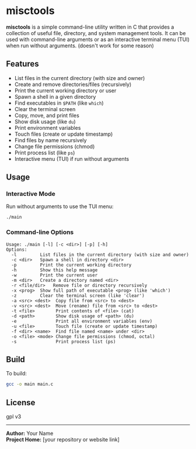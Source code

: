 # misctools

**misctools** is a simple command-line utility written in C that provides a collection of useful file, directory, and system management tools. It can be used with command-line arguments or as an interactive terminal menu (TUI) when run without arguments. (doesn't work for some reason)

## Features

- List files in the current directory (with size and owner)
- Create and remove directories/files (recursively)
- Print the current working directory or user
- Spawn a shell in a given directory
- Find executables in `$PATH` (like `which`)
- Clear the terminal screen
- Copy, move, and print files
- Show disk usage (like `du`)
- Print environment variables
- Touch files (create or update timestamp)
- Find files by name recursively
- Change file permissions (chmod)
- Print process list (like `ps`)
- Interactive menu (TUI) if run without arguments

## Usage

### Interactive Mode

Run without arguments to use the TUI menu:

```sh
./main
```

### Command-line Options

```
Usage: ./main [-l] [-c <dir>] [-p] [-h]
Options:
  -l         List files in the current directory (with size and owner)
  -c <dir>   Spawn a shell in directory <dir>
  -p         Print the current working directory
  -h         Show this help message
  -w         Print the current user
  -m <dir>   Create a directory named <dir>
  -r <file/dir>   Remove file or directory recursively
  -x <prog>  Show full path of executable <prog> (like 'which')
  -z         Clear the terminal screen (like 'clear')
  -a <src> <dest>  Copy file from <src> to <dest>
  -v <src> <dest>  Move (rename) file from <src> to <dest>
  -t <file>        Print contents of <file> (cat)
  -d <path>        Show disk usage of <path> (du)
  -e               Print all environment variables (env)
  -u <file>        Touch file (create or update timestamp)
  -f <dir> <name>  Find file named <name> under <dir>
  -o <file> <mode> Change file permissions (chmod, octal)
  -s               Print process list (ps)
```

## Build

To build:

```sh
gcc -o main main.c
```

## License

gpl v3

---

**Author:** Your Name  
**Project Home:** [your repository or website link]
